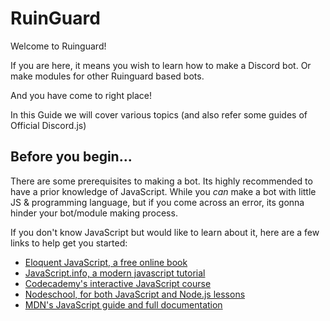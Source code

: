 # RuinGuard

Welcome to Ruinguard!

If you are here, it means you wish to learn how to make a Discord bot.
Or make modules for other Ruinguard based bots.

And you have come to right place!

In this Guide we will cover various topics (and also refer some guides of Official Discord.js)

## Before you begin...

There are some prerequisites to making a bot. Its highly recommended to have a prior knowledge of JavaScript. While you *can* make a bot with little JS & programming language, but if you come across an error, its gonna hinder your bot/module making process. 

If you don't know JavaScript but would like to learn about it, here are a few links to help get you started:

* [Eloquent JavaScript, a free online book](http://eloquentjavascript.net/)
* [JavaScript.info, a modern javascript tutorial](https://javascript.info/)
* [Codecademy's interactive JavaScript course](https://www.codecademy.com/learn/learn-javascript)
* [Nodeschool, for both JavaScript and Node.js lessons](https://nodeschool.io/)
* [MDN's JavaScript guide and full documentation](https://developer.mozilla.org/en-US/docs/Web/JavaScript)

